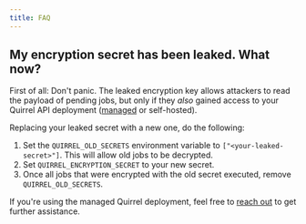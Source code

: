 ```yaml
---
title: FAQ
---
```


## My encryption secret has been leaked. What now?

First of all: Don't panic. The leaked encryption key allows attackers to read the payload of pending jobs, but only if they *also* gained access to your Quirrel API deployment ([managed](https://quirrel.dev) or self-hosted).

Replacing your leaked secret with a new one, do the following:

1. Set the `QUIRREL_OLD_SECRETS` environment variable to `["<your-leaked-secret>"]`. This will allow old jobs to be decrypted.
2. Set `QUIRREL_ENCRYPTION_SECRET` to your new secret.
3. Once all jobs that were encrypted with the old secret executed, remove `QUIRREL_OLD_SECRETS`.

If you're using the managed Quirrel deployment, feel free to [reach out](mailto:info@quirrel.dev) to get further assistance.